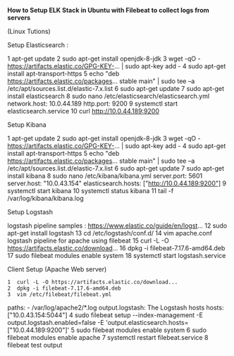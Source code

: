 **How to Setup ELK Stack in Ubuntu with Filebeat to collect logs from servers**

(Linux Tutions)

Setup Elasticsearch :

1  apt-get update
    2  sudo apt-get install openjdk-8-jdk
    3  wget -qO - https://artifacts.elastic.co/GPG-KEY-... | sudo apt-key add -
    4  sudo apt-get install apt-transport-https
    5  echo "deb https://artifacts.elastic.co/packages... stable main" | sudo tee –a /etc/apt/sources.list.d/elastic-7.x.list
    6  sudo apt-get update
    7  sudo apt-get install elasticsearch
    8  sudo nano /etc/elasticsearch/elasticsearch.yml
  network.host: 10.0.44.189
  http.port: 9200
    9 systemctl start elasticsearch.service
  10  curl http://10.0.44.189:9200 


Setup Kibana

1  apt-get update
    2  sudo apt-get install openjdk-8-jdk
    3  wget -qO - https://artifacts.elastic.co/GPG-KEY-... | sudo apt-key add -
    4  sudo apt-get install apt-transport-https
    5  echo "deb https://artifacts.elastic.co/packages... stable main" | sudo tee –a /etc/apt/sources.list.d/elastic-7.x.list
    6  sudo apt-get update
    7  sudo apt-get install kibana
    8  sudo nano /etc/kibana/kibana.yml
  server.port: 5601
  server.host: "10.0.43.154"
  elasticsearch.hosts: ["http://10.0.44.189:9200"]
    9  systemctl start kibana
   10  systemctl status kibana
   11  tail -f /var/log/kibana/kibana.log


Setup Logstash

logstash pipeline samples : https://www.elastic.co/guide/en/logst... 
   12  sudo apt-get install logstash
   13  cd /etc/logstash/conf.d/
   14  vim apache.conf
logstash pipeline for apache using filebeat 
   15  curl -L -O https://artifacts.elastic.co/download...
   16  dpkg -i filebeat-7.17.6-amd64.deb 
   17  sudo filebeat modules enable system
   18  systemctl start logstash.service


Client Setup (Apache Web server)

    1  curl -L -O https://artifacts.elastic.co/download...
    2  dpkg -i filebeat-7.17.6-amd64.deb 
    3  vim /etc/filebeat/filebeat.yml
  paths:
      - /var/log/apache2/*.log
  output.logstash:
    The Logstash hosts
    hosts: ["10.0.43.154:5044"]
   4  sudo filebeat setup --index-management -E output.logstash.enabled=false -E 'output.elasticsearch.hosts=["10.0.44.189:9200"]'
   5  sudo filebeat modules enable system
   6  sudo filebeat modules enable apache
   7  systemctl restart filebeat.service
   8  filebeat test output
